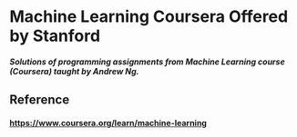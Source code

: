 # Machine Learning Coursera Offered by Stanford
##### Solutions of programming assignments from Machine Learning course (Coursera) taught by Andrew Ng.
## Reference
#### https://www.coursera.org/learn/machine-learning
